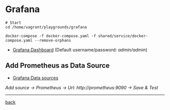 # Grafana

```shell
# Start
cd /home/vagrant/playgrounds/grafana
```

```shell
docker-compose -f docker-compose.yaml -f shared/service/docker-compose.yaml --remove-orphans
```

* [Grafana Dashboard](http://127.0.0.1:3000) (Default username/password: *admin/admin*)

## Add Prometheus as Data Source

* [Grafana Data sources](http://127.0.0.1:3000/datasources)

*Add source -> Prometheus -> Url: http://prometheus:9090 -> Save & Test*

---
[back](../overview.md)